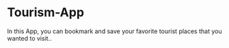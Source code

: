 # Tourism-App
In this App, you can bookmark and save your favorite tourist places that you wanted to visit..



